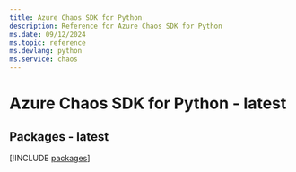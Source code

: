 ```yaml
---
title: Azure Chaos SDK for Python
description: Reference for Azure Chaos SDK for Python
ms.date: 09/12/2024
ms.topic: reference
ms.devlang: python
ms.service: chaos
---
```

# Azure Chaos SDK for Python - latest
## Packages - latest
[!INCLUDE [packages](chaos-index.md)]